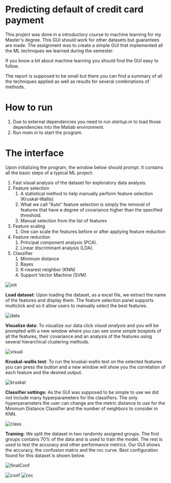 # Predicting default of credit card payment

This project was done in a introductory course to machine learning
for my Master's degree. This GUI should work for other datasets but 
guarantees are made.
The assignment was to create a simple GUI that implemented
all the ML techniques we learned during the semester. 

If you know a bit about machine learning you should find
the GUI easy to follow.

The report is supposed to be small but there you can find a summary
of all the techniques applied as well as results for several
combinations of methods.

# How to run
1. Due to external dependencies you need to run *startup.m* to load those dependencies into the
Matlab environment.
2. Run *main.m* to start the program.


# The interface

Upon initializing the program, the window below should prompt.
It contains all the basic steps of a typical ML project:
1. Fast visual analysis of the dataset for exploratory data analysis.
2. Feature selection
    1. A statistical method to help manually perform feature selection (Kruskal-Wallis)
    2. What we call "Auto" feature selection is simply 
    the removal of features that have a degree of covariance
    higher than the specified threshold.
    3. Manual selection from the list of features
3. Feature scaling
    1. One can scale the features before or after applying feature reduction
4. Feature reduction
    1. Principal component analysis (PCA).
    2. Linear discriminant analysis (LDA).
5. Classifier
    1. Minimum distance
    2. Bayes
    3. K-nearest neighbor (KNN)
    4. Support Vector Machine (SVM)

![init](GUIImages/init.PNG)


**Load dataset**: Upon loading the dataset, as a excel file,
we extract the name of the features and display them.
The feature selection panel supports multiclick and so it allow
users to manually select the best features.

![data](GUIImages/Dataset%20loaded.PNG)

**Visualize data:** To visualize our data click *visual analysis* and
you will be prompted with a new window where you can see some
simple boxplots of all the features, their covariance and
an analysis of the features using several hierarchical clustering
methods.

![visual](GUIImages/Fast%20visual%20analysis%20of%20features.PNG)


**Kruskal-wallis test**: To run the kruskal-wallis test on the
selected features you can press the button and a new window will
show you the correlation of each feature and the desired output.

![kruskal](GUIImages/kruskalWallis%20analysis.PNG)

**Classifier settings:** As the GUI was supposed to be simple
to use we did not include many hyperparameters for the classifiers. 
The only hyperparameters the user can change are the metric distance
to use for the Minimum Distance Classifier and the number of neighbors
to consider in KNN.

![class](GUIImages/MinDistClassifierDistMetrics.PNG)

**Training:** We split the dataset in two randomly assigned groups.
The first groups contains 70% of the data and is used to train the
model. The rest is used to test the accuracy and other performance
metrics. Our GUI shows the accuracy, the confusion matrix
 and the roc curve.
 Best configuration found for this dataset is shown below.
 
 ![finalConf](GUIImages/final%20configuration.PNG "Best configuration found")
 
 ![conf](GUIImages/conf%20matrix.PNG)
 ![roc](GUIImages/roc.png)
